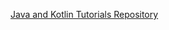 [Java and Kotlin Tutorials Repository](https://github.com/ABTSoftware/SciChart.Android.Documentation/tree/release_v4/samples/tutorials-native/tutorials-2d)